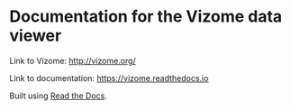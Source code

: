 # Documentation for the Vizome data viewer
 
Link to Vizome: http://vizome.org/

Link to documentation: https://vizome.readthedocs.io

Built using [Read the Docs](https://readthedocs.org/).
